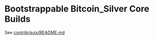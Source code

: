 # Bootstrappable Bitcoin_Silver Core Builds

See [contrib/guix/README.md](../contrib/guix/README.md)
